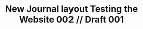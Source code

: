 ---
layout: journal002
title: New Journal layout Testing the Website 002 // Draft 001
summary: In our latest update, we’ve organized our work better, and defined which works were our own in-house projects and which were client projects.  We’ve also added new features for better user experience.
masthead-image: /dist/images/cityofgods-1.jpg
featured_image: /dist/images/cityofgods-1.jpg

page_sections:
- template: journal-text
  block: journal-text 
  text-block-title: The Home Page
  text-block-summary: This was the first place we started.  We knew as a creative company, as problem solvers that looking at our website wasn’t very informative, there wasn’t a story.  There was cool work, but how did these things tie together to make up a company?  How does the company work?  How can I work with this company?   These were questions that we were getting from our peers.  It was too abstract.  So we added some color and images, and more transparency.
- template: journal-image
  block: journal-image
  journal-image: "/dist/images/001journal-test-image001.png"
- template: journal-text
  block: journal-text 
  text-block-title: The Home Page002
  text-block-summary: This was the first place we started.  We knew as a creative company, as problem solvers that looking at our website wasn’t very informative, there wasn’t a story.  There was cool work, but how did these things tie together to make up a company?  How does the company work?  How can I work with this company?   These were questions that we were getting from our peers.  It was too abstract.  So we added some color and images, and more transparency.
- template: journal-image
  block: journal-image
  journal-image: "/dist/images/cityofgods-1.jpg"
- template: journal-image
  block: journal-image
  journal-image: "/dist/images/001journal-test-image003.jpg"
- template: credits002
  block: credits002
  credits:
  - position: creative direction
    name: svncrwns
  - position: photography
    name: svncrwns
  - position: stylist
    name: kreator styles
  - position: creative direction
    name: svncrwns
  - position: photography
    name: svncrwns
  - position: stylist
    name: Somebody Really Dope
---